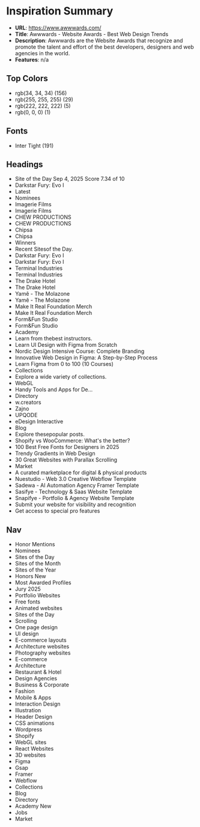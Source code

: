 # Inspiration Summary

- **URL**: https://www.awwwards.com/
- **Title**: Awwwards - Website Awards - Best Web Design Trends
- **Description**: Awwwards are the Website Awards that recognize and promote the talent and effort of the best developers, designers and web agencies in the world.
- **Features**: n/a

## Top Colors
- rgb(34, 34, 34) (156)
- rgb(255, 255, 255) (29)
- rgb(222, 222, 222) (5)
- rgb(0, 0, 0) (1)

## Fonts
- Inter Tight (191)

## Headings
- Site of the Day
                                Sep 4, 2025
                                Score 7.34 of 10
- Darkstar Fury: Evo I
- Latest
- Nominees
- Imagerie Films
- Imagerie Films
- CHEW PRODUCTIONS
- CHEW PRODUCTIONS
- Chipsa
- Chipsa
- Winners
- Recent Sitesof the Day.
- Darkstar Fury: Evo I
- Darkstar Fury: Evo I
- Terminal Industries
- Terminal Industries
- The Drake Hotel
- The Drake Hotel
- Yamê - The Molazone
- Yamê - The Molazone
- Make It Real Foundation Merch
- Make It Real Foundation Merch
- Form&Fun Studio
- Form&Fun Studio
- Academy
- Learn from thebest instructors.
- Learn UI Design with Figma from Scratch
- Nordic Design Intensive Course: Complete Branding
- Innovative Web Design in Figma: A Step-by-Step Process
- Learn Figma from 0 to 100 (10 Courses)
- Collections
- Explore a wide variety of collections.
- WebGL
- Handy Tools and Apps for De...
- Directory
- w.creators
- Zajno
- UPQODE
- eDesign Interactive
- Blog
- Explore thesepopular posts.
- Shopify vs WooCommerce: What's the better?
- 100 Best Free Fonts for Designers in 2025
- Trendy Gradients in Web Design
- 30 Great Websites with Parallax Scrolling
- Market
- A curated marketplace  for digital & physical products
- Nuestudio - Web 3.0 Creative Webflow Template
- Sadewa - AI Automation Agency Framer Template
- Sasifye - Technology & Saas Website Template
- Snapifye - Portfolio & Agency Website Template
- Submit your website for visibility and recognition
- Get access to special pro features

## Nav
- Honor Mentions
- Nominees
- Sites of the Day
- Sites of the Month
- Sites of the Year
- Honors
																																					New
- Most Awarded Profiles
- Jury 2025
- Portfolio Websites
- Free fonts
- Animated websites
- Sites of the Day
- Scrolling
- One page design
- UI design
- E-commerce layouts
- Architecture websites
- Photography websites
- E-commerce
- Architecture
- Restaurant & Hotel
- Design Agencies
- Business & Corporate
- Fashion
- Mobile & Apps
- Interaction Design
- Illustration
- Header Design
- CSS animations
- Wordpress
- Shopify
- WebGL sites
- React Websites
- 3D websites
- Figma
- Gsap
- Framer
- Webflow
- Collections
- Blog
- Directory
- Academy
									New
- Jobs
- Market
